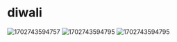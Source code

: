 # diwali
![1702743594757](https://github.com/user-attachments/assets/eb426db4-a69a-4dbe-875b-09a87ecf3ba6)
![1702743594795](https://github.com/user-attachments/assets/8f0918b4-ce67-4658-9f2c-61e8bab51c1a)
![1702743594795](https://github.com/user-attachments/assets/0aa65d48-d03a-4666-9d72-3159ca8446c5)
